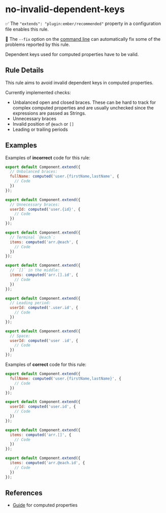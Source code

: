# no-invalid-dependent-keys

:white_check_mark: The `"extends": "plugin:ember/recommended"` property in a configuration file enables this rule.

:wrench: The `--fix` option on the [command line](https://eslint.org/docs/user-guide/command-line-interface#fixing-problems) can automatically fix some of the problems reported by this rule.

Dependent keys used for computed properties have to be valid.

## Rule Details

This rule aims to avoid invalid dependent keys in computed properties.

Currently implemented checks:

- Unbalanced open and closed braces. These can be hard to track for complex computed properties and are usually unchecked since the expressions are passed as Strings.
- Unnecessary braces
- Invalid position of `@each` or `[]`
- Leading or trailing periods

## Examples

Examples of **incorrect** code for this rule:

```js
export default Component.extend({
  // Unbalanced braces:
  fullName: computed('user.{firstName,lastName', {
    // Code
  })
});
```

```js
export default Component.extend({
  // Unnecessary braces:
  userId: computed('user.{id}', {
    // Code
  })
});
```

```js
export default Component.extend({
  // Terminal `@each`:
  items: computed('arr.@each', {
    // Code
  })
});
```

```js
export default Component.extend({
  // `[]` in the middle:
  items: computed('arr.[].id', {
    // Code
  })
});
```

```js
export default Component.extend({
  // Leading period:
  userId: computed('.user.id', {
    // Code
  })
});
```

```js
export default Component.extend({
  // Space:
  userId: computed('user .id', {
    // Code
  })
});
```

Examples of **correct** code for this rule:

```js
export default Component.extend({
  fullName: computed('user.{firstName,lastName}', {
    // Code
  })
});
```

```js
export default Component.extend({
  userId: computed('user.id', {
    // Code
  })
});
```

```js
export default Component.extend({
  items: computed('arr.[]', {
    // Code
  })
});
```

```js
export default Component.extend({
  items: computed('arr.@each.id', {
    // Code
  })
});
```

## References

- [Guide](https://guides.emberjs.com/release/object-model/computed-properties/) for computed properties
